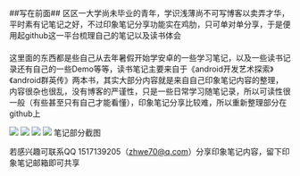 ##写在前面##
区区一大学尚未毕业的青年，学识浅薄尚不可写博客以卖弄才华，平时素有记笔记之好，不过印象笔记分享功能实在鸡肋，只可单对单分享，于是便用起github这一平台梳理自己的笔记以及读书体会
####
这里面的东西都是些自己从去年暑假开始学安卓的一些学习笔记，以及一些读书记录还有自己的一些Demo等等，读书笔记主要来自于《android开发艺术探索》《android群英传》两本书，其实大部分内容就是来自自己印象笔记内容的整理，内容很杂也很乱，没有博客的严谨性，只是一些日常学习随笔记录，所以可读性很一般（有些甚至只有自己才能看懂），印象笔记分享比较难，所以重新整理部分在github上

![](http://i.imgur.com/T070gIZ.png)
![](http://i.imgur.com/HFhPcyC.png)
![](http://i.imgur.com/EfglV2j.png)
![](http://i.imgur.com/sIyB6ys.png)
笔记部分截图


若感兴趣可联系QQ 1517139205（zhwe70@q.com）分享印象笔记内容，留下印象笔记邮箱即可共享